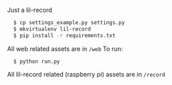 Just a lil-record
```bash
  $ cp settings_example.py settings.py
  $ mkvirtualenv lil-record
  $ pip install -r requirements.txt
```

All web related assets are in `/web`
To run:
```
  $ python run.py
```
    
All lil-record related (raspberry pi) assets are in `/record`